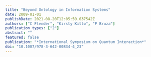 ```yaml
---
title: "Beyond Ontology in Information Systems"
date: 2009-01-01
publishDate: 2021-08-20T12:05:59.637542Z
authors: ["C Flender", "Kirsty Kitto", "P Bruza"]
publication_types: ["2"]
abstract: ""
featured: false
publication: "*International Symposium on Quantum Interaction*"
doi: "10.1007/978-3-642-00834-4_23"
---
```


